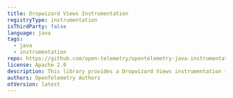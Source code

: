 ```yaml
---
title: Dropwizard Views Instrumentation
registryType: instrumentation
isThirdParty: false
language: java
tags:
  - java
  - instrumentation
repo: https://github.com/open-telemetry/opentelemetry-java-instrumentation/tree/main/instrumentation/dropwizard/dropwizard-views-0.7/
license: Apache 2.0
description: This library provides a Dropwizard Views instrumentation to track requests through OpenTelemetry.
authors: OpenTelemetry Authors
otVersion: latest
---
```

